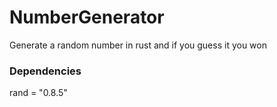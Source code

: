 # NumberGenerator
Generate a random number in rust and if you guess it you won

<h3> Dependencies</h3>
rand = "0.8.5"
